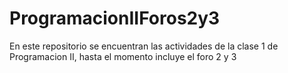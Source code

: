 # ProgramacionIIForos2y3

En este repositorio se encuentran las actividades de la clase 1 de Programacion II, hasta el momento incluye el foro 2 y 3
